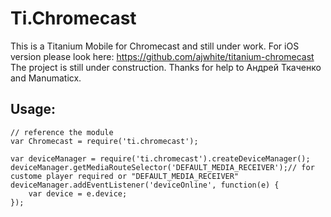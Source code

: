 Ti.Chromecast
=============
This is a Titanium Mobile for Chromecast and still under work. For iOS version please look here: https://github.com/ajwhite/titanium-chromecast
The project is still under construction. Thanks for help to Андрей Ткаченко and Manumaticx.


Usage:
------
~~~
// reference the module
var Chromecast = require('ti.chromecast');

var deviceManager = require('ti.chromecast').createDeviceManager();
deviceManager.getMediaRouteSelector('DEFAULT_MEDIA_RECEIVER');// for custome player required or "DEFAULT_MEDIA_RECEIVER"
deviceManager.addEventListener('deviceOnline', function(e) {
    var device = e.device;
});



~~~
